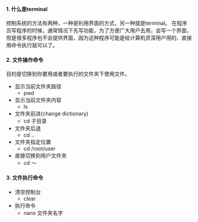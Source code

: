 #### 1. 什么是terminal

控制系统的方法有两种，一种是利用界面的方式，另一种就是terminal。 在程序员写程序的时候，通常情况下先写功能，为了方便广大用户去用，会写一个界面，但是很多程序也不会提供界面，因为这种程序可能是给计算机资深用户用的，直接用命令执行就可以了。

#### 2. 文件操作命令
目的是切换到你要用或者要执行的文件夹下使用文件。
- 显示当前文件夹路径
  - pwd
- 显示当前文件夹内容
  - ls
- 文件夹前进(change dictionary)
  - cd 子目录
- 文件夹后退
  - cd ..
- 文件夹指定位置
  - cd /root/user
- 直接切换到用户文件夹
  - cd ～
#### 3. 文件执行命令
- 清空控制台
  - clear
- 执行命令
  - nano 文件夹名字 
